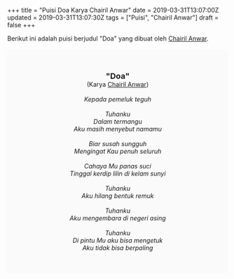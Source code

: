 +++
title = "Puisi Doa Karya Chairil Anwar"
date = 2019-03-31T13:07:00Z
updated = 2019-03-31T13:07:30Z
tags = ["Puisi", "Chairil Anwar"]
draft = false
+++

<div dir="ltr" style="text-align: left;" trbidi="on"><div dir="ltr" style="text-align: left;" trbidi="on"><div style="text-align: justify;">Berikut ini adalah puisi berjudul "Doa" yang dibuat oleh <a href="https://ensiklopedia.kemdikbud.go.id/sastra/artikel/Chairil_Anwar" target="_blank">Chairil Anwar</a>. </div><br /><div style="background: #FAFAFA; font-size: 14px; height: auto; margin: 0 auto; padding: 50px; text-align: center; width: auto;"><span style="font-size: 18px;"><b>"Doa"</b></span><br />(Karya <a href="https://www.sekata.web.id/tags/chairil-anwar" target="_blank">Chairil Anwar</a>) <br /><br /><i>Kepada pemeluk teguh<br /><br />Tuhanku<br />Dalam termangu<br />Aku masih menyebut namamu<br /><br />Biar susah sungguh<br />Mengingat Kau penuh seluruh<br /><br />Cahaya Mu panas suci<br />Tinggal kerdip lilin di kelam sunyi<br /><br />Tuhanku<br />Aku hilang bentuk remuk<br /><br />Tuhanku<br />Aku mengembara di negeri asing<br /><br />Tuhanku<br />Di pintu Mu aku bisa mengetuk<br />Aku tidak bisa berpaling</i></div></div></div>
